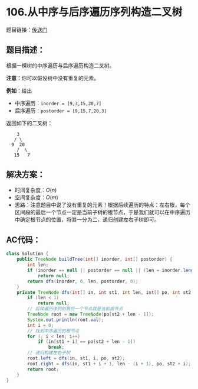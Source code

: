 # 106.从中序与后序遍历序列构造二叉树
题目链接：[传送门](https://leetcode-cn.com/problems/construct-binary-tree-from-inorder-and-postorder-traversal/)

## 题目描述：
根据一棵树的中序遍历与后序遍历构造二叉树。

**注意**：你可以假设树中没有重复的元素。

**例如**：给出

- 中序遍历：`inorder = [9,3,15,20,7]`
- 后序遍历：`postorder = [9,15,7,20,3]`

返回如下的二叉树：

```
    3
   / \
  9  20
    /  \
   15   7
```

## 解决方案：
- 时间复杂度：$O(n)$
- 空间复杂度：$O(m)$
- 思路：注意题目中说了没有重复的元素！根据后续遍历的特点：左右根，每个区间段的最后一个节点一定是当前子树的根节点，于是我们就可以在中序遍历中确定根节点的位置，将其一分为二，递归创建左右子树即可。

## AC代码：
```java
class Solution {
	public TreeNode buildTree(int[] inorder, int[] postorder) {
		int len;
		if (inorder == null || postorder == null || (len = inorder.length) == 0)
			return null;
		return dfs(inorder, 0, len, postorder, 0);
	}
	private TreeNode dfs(int[] in, int st1, int len, int[] po, int st2) {
		if (len < 1)
			return null;
		// 后续遍历序列的最后一个节点就是当前根节点
		TreeNode root = new TreeNode(po[st2 + len - 1]);
		System.out.println(root.val);
		int i = 0;
		// 找到中序遍历的根节点
		for (; i < len; i++)
			if (in[st1 + i] == po[st2 + len - 1])
				break;
		// 递归构建左右子树
		root.left = dfs(in, st1, i, po, st2);
		root.right = dfs(in, st1 + i + 1, len - (i + 1), po, st2 + i);
		return root;
	}
}
```